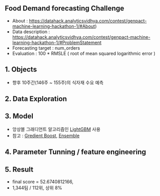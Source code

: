 ## Food Demand forecasting Challenge


* About : https://datahack.analyticsvidhya.com/contest/genpact-machine-learning-hackathon-1/#About)
* Data description : https://datahack.analyticsvidhya.com/contest/genpact-machine-learning-hackathon-1/#ProblemStatement
* Forecasting target : num_orders
* Evaluation : 100 * RMSLE ( root of mean squared logarithmic error )

## 1. Objects
* 향후 10주간(146주 ~ 155주)의 식자재 수요 예측
 
## 2. Data Exploration

## 3. Model
* 앙상블 그래디언트 알고리즘인 [LightGBM](https://lightgbm.readthedocs.io/en/latest/index.html) 사용
* 참고 : [Gredient Boost](https://en.wikipedia.org/wiki/Gradient_boosting), [Ensemble](https://tensorflow.blog/파이썬-머신러닝/2-3-6-결정-트리의-앙상블/)


## 4. Parameter Tunning / feature engineering

## 5. Result
* final score = 52.6740812166, 
* 1,344팀 / 112위, 상위 8%

